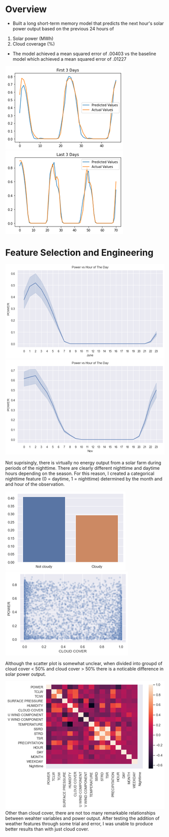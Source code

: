 # Overview

* Built a long short-term memory model that predicts the next hour's solar power output based on the previous 24 hours of 
1. Solar power (MWh)
3. Cloud coverage (%)

* The model achieved a mean squared error of .00403 vs the baseline model which achieved a mean squared error of .01227

![](https://github.com/kalewelsh/Solar-Energy-Forecasting/blob/main/first_3_days.png)
![](https://github.com/kalewelsh/Solar-Energy-Forecasting/blob/main/last_3_days.png)

# Feature Selection and Engineering


<img src="https://github.com/kalewelsh/Solar-Energy-Forecasting/blob/main/June.png" width="600" height="300"> <img src="https://github.com/kalewelsh/Solar-Energy-Forecasting/blob/main/Nov.png" width="600" height="300">


Not suprisingly, there is virtually no energy output from a solar farm during periods of the nighttime. There are clearly different nighttime and daytime hours depending on the season. For this reason, I created a categorical nighttime feature (0 = daytime, 1 = nighttime) determined by the month and and hour of the observation. 

![](https://github.com/kalewelsh/Solar-Energy-Forecasting/blob/main/Cloudy%20vs%20not%20cloudy.png)
![](https://github.com/kalewelsh/Solar-Energy-Forecasting/blob/main/cloud%20cover%20scatter.png)

Although the scatter plot is somewhat unclear, when divided into groupd of cloud cover < 50% and cloud cover > 50% there is a noticable difference in solar power output. 

![](https://github.com/kalewelsh/Solar-Energy-Forecasting/blob/main/Solar%20heatmap.png) Other than cloud cover, there are not too many remarkable relationships between weahter variables and power output. After testing the addition of weather features through some trial and error, I was unable to produce better results than with just cloud cover. 

